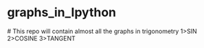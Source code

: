 <h1>graphs_in_Ipython</h1>
# This repo will contain almost all the graphs in trigonometry
</hr>
1>SIN
2>COSINE
3>TANGENT

